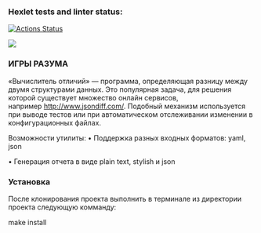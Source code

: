 ### Hexlet tests and linter status:

[![Actions Status](https://github.com/Murat72/frontend-project-46/workflows/hexlet-check/badge.svg)](https://github.com/Murat72/frontend-project-46/actions)

<a href="https://codeclimate.com/github/Murat72/frontend-project-46/maintainability"><img src="https://api.codeclimate.com/v1/badges/96e072f7d7190e02c33d/maintainability" /></a>

### ИГРЫ РАЗУМА

«Вычислитель отличий» — программа, определяющая разницу между двумя структурами данных. Это популярная задача, для решения которой существует множество онлайн сервисов, например http://www.jsondiff.com/. Подобный механизм используется при выводе тестов или при автоматическом отслеживании изменении в конфигурационных файлах.

Возможности утилиты:
• Поддержка разных входных форматов: yaml, json

• Генерация отчета в виде plain text, stylish и json

### Установка

После клонирования проекта выполнить в терминале из директории проекта следующую комманду:

make install
